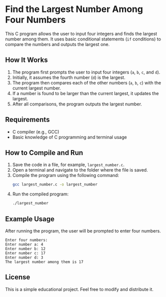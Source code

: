 # Find the Largest Number Among Four Numbers

This C program allows the user to input four integers and finds the largest number among them. It uses basic conditional statements (`if` conditions) to compare the numbers and outputs the largest one.

## How It Works

1. The program first prompts the user to input four integers (`a`, `b`, `c`, and `d`).
2. Initially, it assumes the fourth number (`d`) is the largest.
3. The program then compares each of the other numbers (`a`, `b`, `c`) with the current largest number.
4. If a number is found to be larger than the current largest, it updates the largest.
5. After all comparisons, the program outputs the largest number.

## Requirements

- C compiler (e.g., GCC)
- Basic knowledge of C programming and terminal usage

## How to Compile and Run

1. Save the code in a file, for example, `largest_number.c`.
2. Open a terminal and navigate to the folder where the file is saved.
3. Compile the program using the following command:
   ```bash
   gcc largest_number.c -o largest_number
   ```
4. Run the compiled program:
   ```bash
   ./largest_number
   ```

## Example Usage

After running the program, the user will be prompted to enter four numbers.

```
Enter four numbers:
Enter number a: 4
Enter number b: 12
Enter number c: 17
Enter number d: 3
The largest number among them is 17
```

## License

This is a simple educational project. Feel free to modify and distribute it.
